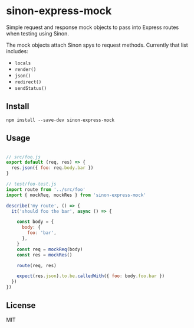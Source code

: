 # sinon-express-mock

Simple request and response mock objects to pass into Express routes when testing using Sinon.

The mock objects attach Sinon spys to request methods. Currently that list includes:

- `locals`
- `render()`
- `json()`
- `redirect()`
- `sendStatus()`


## Install

```shell
npm install --save-dev sinon-express-mock
```


## Usage

```js

// src/foo.js
export default (req, res) => {
  res.json({ foo: req.body.bar })
}

// test/foo-test.js
import route from '../src/foo'
import { mockReq, mockRes } from 'sinon-express-mock'

describe('my route', () => {
  it('should foo the bar', async () => {

    const body = {
      body: {
        foo: 'bar',
      },
    }
    const req = mockReq(body)
    const res = mockRes()

    route(req, res)

    expect(res.json).to.be.calledWith({ foo: body.foo.bar })
  })
})
```

## License

MIT
